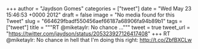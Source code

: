 
+++
author = "Jaydson Gomes"
categories = ["tweet"]
date = "Wed May 23 15:46:53 +0000 2012"
draft = false
image = "No media found for this Tweet"
slug = "664629fbadf550456aef66187a68906fa94b89b1"
tags = ["tweet"]
title = """RT @miketaylr: No chance ..."""
tweet = true
tweet_url = "https://twitter.com/jaydson/status/205323927126417408"
+++
RT @miketaylr: No chance in hell that I'm doing this right: http://t.co/ZbfBXCLw
